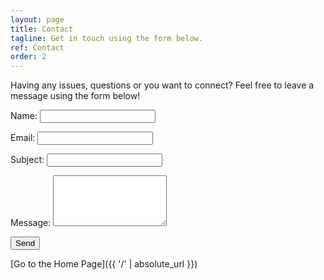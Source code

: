 ```yaml
---
layout: page
title: Contact
tagline: Get in touch using the form below.
ref: Contact
order: 2
---
```

<script type="text/javascript"
        src="https://cdn.jsdelivr.net/npm/@emailjs/browser@4/dist/email.min.js">
</script>
<script type="text/javascript">
   (function(){
      emailjs.init({
        publicKey: "Q6l1XBXitxcfScvmb",
      });
   })();
</script>
<script src="/addedJS/mailScript.js"></script>
<div class="formDiv">
<p>Having any issues, questions or you want to connect? Feel free to leave a message using the form below!</p>
<form onsubmit="sendMail(event)" autocomplete="on">
    <label for="name">Name:</label>
    <input type="text" id="name" name="name" required><br>

<label for="email">Email:</label>
    <input type="email" id="email" name="_replyto" required><br>

<label for="subject">Subject:</label>
<input type="text" id="subject" name="subject" required><br>

<label for="message">Message:</label>
    <textarea id="message" name="message" rows="5" required></textarea><br>

<button type="submit">Send</button>
</form>
</div>

[Go to the Home Page]({{ '/' | absolute_url }})
